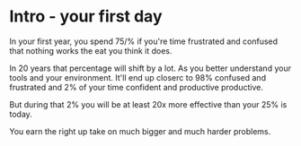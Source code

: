 # Intro - your first day

In your first year, you spend 75/% if you're time frustrated and confused that nothing works the eat you think it does.

In 20 years that percentage will shift by a lot. As you better understand your tools and your environment.  It'll end up closerc to 98% confused and frustrated and 2% of your time confident and productive productive.

But during that 2% you will be at least 20x more effective than your 25% is today.

You earn the right up take on much bigger and much harder problems.